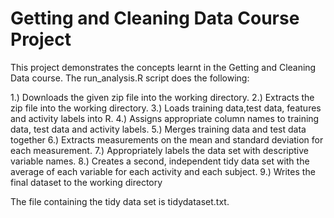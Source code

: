 # Getting and Cleaning Data Course Project

This project demonstrates the concepts learnt in the Getting and Cleaning Data course. The run_analysis.R script does the
following:

1.) Downloads the given zip file into the working directory.
2.) Extracts the zip file into the working directory.
3.) Loads training data,test data, features and activity labels into R.
4.) Assigns appropriate column names to training data, test data and activity labels.
5.) Merges training data and test data together
6.) Extracts measurements on the mean and standard deviation for each measurement.
7.) Appropriately labels the data set with descriptive variable names.
8.) Creates a second, independent tidy data set with the average of each variable for each activity and each subject.
9.) Writes the final dataset to the working directory

The file containing the tidy data set is tidydataset.txt.


